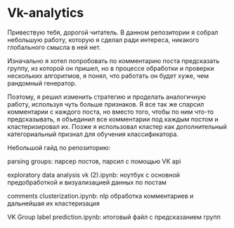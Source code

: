 # Vk-analytics 
Привествую тебя, дорогой читатель.
В данном репозитории я собрал небольшую работу, которую я сделал ради интереса, никакого глобального смысла в ней нет.

Изначально я хотел попробовать по комментарию поста предсказать группу, из которой он пришел, но в процессе обработки и проверки нескольких алгоритмов, я понял, что работать он будет хуже, чем рандомный генератор.

Поэтому, я решил изменить стратегию и проделать аналогичную работу, используя чуть больше признаков.
Я все так же спарсил комментарии с каждого поста, но вместо того, чтобы по ним что-то предсказывать, я объединил все комментарии под каждым постом и кластеризировал их. Позже я использовал кластер как дополнительный категориальный признал для обучения классификатора.

Небольшой гайд по репозиторию:

parsing groups: парсер постов, парсил с помощью VK api

exploratory data analysis vk (2).ipynb: ноутбук с основной предобработкой и визуализацией данных по постам

comments clusterization.ipynb: nlp обработка комментариев и дальнейшая их кластеризация

VK Group label prediction.ipynb: итоговый файл с предсказанием групп
